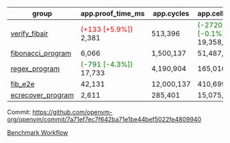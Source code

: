 | group | app.proof_time_ms | app.cycles | app.cells_used | leaf.proof_time_ms | leaf.cycles | leaf.cells_used |
| -- | -- | -- | -- | -- | -- | -- |
| [verify_fibair](https://github.com/openvm-org/openvm/blob/benchmark-results/benchmarks-pr/1261/verify_fibair-7a71ef7ec7f642ba71e1be44bef5022fe4809940.md) |<span style='color: red'>(+133 [+5.9%])</span> 2,381 |  513,396 | <span style='color: green'>(-27201 [-0.1%])</span> 19,358,552 |- | - | - |
| [fibonacci_program](https://github.com/openvm-org/openvm/blob/benchmark-results/benchmarks-pr/1261/fibonacci-7a71ef7ec7f642ba71e1be44bef5022fe4809940.md) | 6,066 |  1,500,137 |  51,487,838 |- | - | - |
| [regex_program](https://github.com/openvm-org/openvm/blob/benchmark-results/benchmarks-pr/1261/regex-7a71ef7ec7f642ba71e1be44bef5022fe4809940.md) |<span style='color: green'>(-791 [-4.3%])</span> 17,733 |  4,190,904 |  165,010,909 |- | - | - |
| [fib_e2e](https://github.com/openvm-org/openvm/blob/benchmark-results/benchmarks-pr/1261/fib_e2e-7a71ef7ec7f642ba71e1be44bef5022fe4809940.md) | 42,131 |  12,000,137 |  410,699,582 | 54,089 |  11,373,585 |  435,145,562 |
| [ecrecover_program](https://github.com/openvm-org/openvm/blob/benchmark-results/benchmarks-pr/1261/ecrecover-7a71ef7ec7f642ba71e1be44bef5022fe4809940.md) | 2,611 |  285,401 |  15,075,033 |- | - | - |


Commit: https://github.com/openvm-org/openvm/commit/7a71ef7ec7f642ba71e1be44bef5022fe4809940

[Benchmark Workflow](https://github.com/openvm-org/openvm/actions/runs/12925166405)
